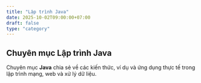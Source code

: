 ```yaml
---
title: "Lập trình Java"
date: 2025-10-02T09:00:00+07:00
draft: false
type: "category"
---
```


## Chuyên mục Lập trình Java

Chuyên mục **Java** chia sẻ về các kiến thức, ví dụ và ứng dụng thực tế trong lập trình mạng, web và xử lý dữ liệu.
